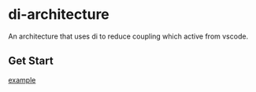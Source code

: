 # di-architecture

An architecture that uses di to reduce coupling which active from vscode.


## Get Start

[example](https://github.com/PerryHuan9/di-architecture/blob/master/example/index.ts)
